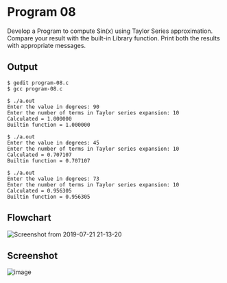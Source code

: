 # Program 08

Develop a Program to compute Sin(x) using Taylor Series approximation. Compare your result with the built-in Library function. Print both the results with appropriate messages. 

## Output

```shell
$ gedit program-08.c
$ gcc program-08.c

$ ./a.out
Enter the value in degrees: 90
Enter the number of terms in Taylor series expansion: 10
Calculated = 1.000000
Builtin function = 1.000000

$ ./a.out
Enter the value in degrees: 45
Enter the number of terms in Taylor series expansion: 10
Calculated = 0.707107
Builtin function = 0.707107

$ ./a.out
Enter the value in degrees: 73
Enter the number of terms in Taylor series expansion: 10
Calculated = 0.956305
Builtin function = 0.956305

```
## Flowchart
![Screenshot from 2019-07-21 21-13-20](https://user-images.githubusercontent.com/42874695/61593388-7dab5700-abfc-11e9-9325-938d648c70e6.png)

## Screenshot

![image](https://user-images.githubusercontent.com/44167922/50373329-75a61d00-0603-11e9-9a73-7b8a323e3e02.png)
